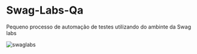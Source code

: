 # Swag-Labs-Qa

Pequeno processo de automação de testes utilizando do ambinte da Swag labs


![swaglabs](https://github.com/user-attachments/assets/33233821-d989-42fa-b5e5-46efe8a9eb7a)

